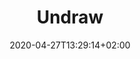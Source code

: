 ---
title: "Undraw"
images: # Create a folder in /static/images/tools that has the same name as this current markdown file and place the images there. We only need the file name here. If this is not clear, please refer to existing tools as references.
  - path: undraw-landing.png
  - path: undraw-search.png
categories:
  - Publishing and Sharing
  - Communications
tags:
  - Writing
  - Presentation
links:
  - name: undraw
    link: https://undraw.co/
summary: Open source illustrations
features:
  - Open source
platforms:
  - Web
fields:
plans:
date: 2020-04-27T13:29:14+02:00
draft: false
---